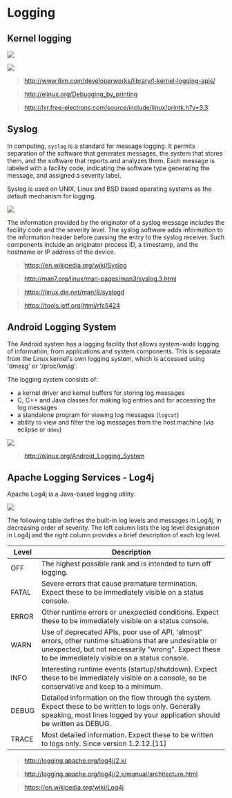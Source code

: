 # Logging

## Kernel logging

![](http://www.ibm.com/developerworks/library/l-kernel-logging-apis/figure1.gif)

![](http://www.ibm.com/developerworks/library/l-kernel-logging-apis/figure2.gif)

> http://www.ibm.com/developerworks/library/l-kernel-logging-apis/

> http://elinux.org/Debugging_by_printing

> http://lxr.free-electrons.com/source/include/linux/printk.h?v=3.3

## Syslog

In computing, `syslog` is a standard for message logging. It permits separation of the software that generates messages, the system that stores them, and the software that reports and analyzes them. Each message is labeled with a facility code, indicating the software type generating the message, and assigned a severity label.

Syslog is used on UNIX, Linux and BSD based operating systems as the default mechanism for logging.

![](http://1.bp.blogspot.com/-7isWLJSi_Eg/T73KindfCaI/AAAAAAAAAik/YnL0RQ_3-qI/s1600/syslog.png)

The information provided by the originator of a syslog message includes the facility code and the severity level. The syslog software adds information to the information header before passing the entry to the syslog receiver. Such components include an originator process ID, a timestamp, and the hostname or IP address of the device.

> https://en.wikipedia.org/wiki/Syslog

> http://man7.org/linux/man-pages/man3/syslog.3.html

> https://linux.die.net/man/8/syslogd

> https://tools.ietf.org/html/rfc5424

## Android Logging System

The Android system has a logging facility that allows system-wide logging of information, from applications and system components. This is separate from the Linux kernel's own logging system, which is accessed using 'dmesg' or '/proc/kmsg'.

The logging system consists of:

- a kernel driver and kernel buffers for storing log messages
- C, C++ and Java classes for making log entries and for accessing the log messages
- a standalone program for viewing log messages (`logcat`)
- ability to view and filter the log messages from the host machine (via eclipse or `ddms`)

![](http://elinux.org/images/c/c9/Android-logging-kmc-kobayashi.png)

> http://elinux.org/Android_Logging_System

## Apache Logging Services - Log4j

Apache Log4j is a Java-based logging utility.

![](http://logging.apache.org/log4j/2.x/images/Log4jClasses.jpg)

The following table defines the built-in log levels and messages in Log4j, in decreasing order of severity. The left column lists the log level designation in Log4j and the right column provides a brief description of each log level.

Level |	Description
------|-------------
OFF	  | The highest possible rank and is intended to turn off logging.
FATAL	| Severe errors that cause premature termination. Expect these to be immediately visible on a status console.
ERROR	| Other runtime errors or unexpected conditions. Expect these to be immediately visible on a status console.
WARN	| Use of deprecated APIs, poor use of API, 'almost' errors, other runtime situations that are undesirable or unexpected, but not necessarily "wrong". Expect these to be immediately visible on a status console.
INFO	| Interesting runtime events (startup/shutdown). Expect these to be immediately visible on a console, so be conservative and keep to a minimum.
DEBUG	| Detailed information on the flow through the system. Expect these to be written to logs only. Generally speaking, most lines logged by your application should be written as DEBUG.
TRACE	| Most detailed information. Expect these to be written to logs only. Since version 1.2.12.[11]

> http://logging.apache.org/log4j/2.x/

> http://logging.apache.org/log4j/2.x/manual/architecture.html

> https://en.wikipedia.org/wiki/Log4j
